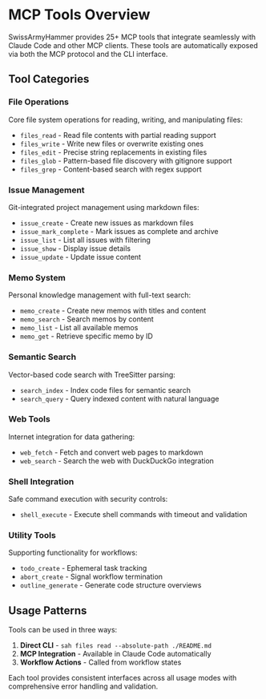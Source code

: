 # MCP Tools Overview

SwissArmyHammer provides 25+ MCP tools that integrate seamlessly with Claude Code and other MCP clients. These tools are automatically exposed via both the MCP protocol and the CLI interface.

## Tool Categories

### File Operations
Core file system operations for reading, writing, and manipulating files:
- `files_read` - Read file contents with partial reading support
- `files_write` - Write new files or overwrite existing ones
- `files_edit` - Precise string replacements in existing files
- `files_glob` - Pattern-based file discovery with gitignore support
- `files_grep` - Content-based search with regex support

### Issue Management
Git-integrated project management using markdown files:
- `issue_create` - Create new issues as markdown files
- `issue_mark_complete` - Mark issues as complete and archive
- `issue_list` - List all issues with filtering
- `issue_show` - Display issue details
- `issue_update` - Update issue content

### Memo System
Personal knowledge management with full-text search:
- `memo_create` - Create new memos with titles and content
- `memo_search` - Search memos by content
- `memo_list` - List all available memos
- `memo_get` - Retrieve specific memo by ID

### Semantic Search
Vector-based code search with TreeSitter parsing:
- `search_index` - Index code files for semantic search
- `search_query` - Query indexed content with natural language

### Web Tools
Internet integration for data gathering:
- `web_fetch` - Fetch and convert web pages to markdown
- `web_search` - Search the web with DuckDuckGo integration

### Shell Integration
Safe command execution with security controls:
- `shell_execute` - Execute shell commands with timeout and validation

### Utility Tools
Supporting functionality for workflows:
- `todo_create` - Ephemeral task tracking
- `abort_create` - Signal workflow termination
- `outline_generate` - Generate code structure overviews

## Usage Patterns

Tools can be used in three ways:

1. **Direct CLI** - `sah files read --absolute-path ./README.md`
2. **MCP Integration** - Available in Claude Code automatically
3. **Workflow Actions** - Called from workflow states

Each tool provides consistent interfaces across all usage modes with comprehensive error handling and validation.